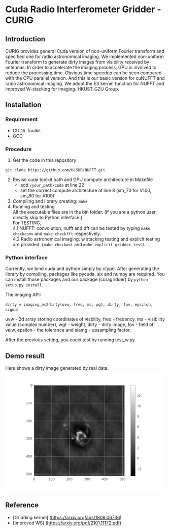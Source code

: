 # Cuda Radio Interferometer Gridder - CURIG

## Introduction
CURIG provides general Cuda version of non-uniform Fourier transform and specified one for radio astronomical imaging. We implemented non-uniform Fourier transform to generate dirty images from visibility received by antennas. In order to accelerate the imaging process, GPU is involved to reduce the processing time. Obvious time speedup can be seen compared with the CPU parallel version. And this is our basic version for cuNUFFT and radio astronomical imaging. We adopt the ES kernel function for NUFFT and improved W-stacking for imaging. HKUST_GZU Group.

## Installation

### Requirement
- CUDA Toolkit
- GCC

### Procedure
1. Get the code in this repository
```
git clone https://github.com/HLSUD/NUFFT.git
```
2. Revise cuda toolkit path and GPU compute architecture in Makefile
    - add ```/your_path/cuda``` at line 22
    - set the correct compute architecture at line 8 (sm_70 for V100, sm_80 for A100)
3. Compiling and library creating: ``` make ```
4. Running and testing\
    All the executable files are in the bin folder. (If you are a python user, directly skip to Python interface.)\
    For TESTING,\
    4.1 NUFFT: convolution, nufft and dft can be tested by typing ```make checkconv``` and ```make checkfft``` respectively.\
    4.2 Radio astronomical imaging: w stacking testing and explicit testing are provided. (```make checkwst``` and ```make explicit_gridder_test```).

### Python interface
Currently, we bind cuda and python simply by ctype. After generating the library by compiling, packages like pycuda, six and numpy are required. You can install those packages and our package (curagridder) by ```python setup.py install```.

The imaging API:
```
dirty = imaging_ms2dirty(uvw, freq, ms, wgt, dirty, fov, epsilon, sigma)
```
uvw - 2d array storing coordinates of visbility, freq - freqency, ms - visibility value (complex number), wgt - weight, dirty - dirty image, fov - field of veiw, epsilon - the tolerance and siamg - upsampling factor.

After the previous setting, you could test by running test_w.py.

## Demo result
Here shows a dirty image generated by real data.
![demo](./docs/demo_dirty.jpg)
## Reference
* [Gridding kernel] (https://arxiv.org/abs/1808.06736)
* [Improved WS] (https://arxiv.org/pdf/2101.11172.pdf)